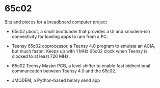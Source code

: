 # 65c02
Bits and pieces for a breadboard computer project

- 65c02 µboot, a small bootloader that provides a UI and xmodem-ish connectivity for loading apps to ram from a PC.

- Teensy 65c02 coprocessor, a Teensy 4.0 program to emulate an ACIA, but much faster. Keeps up with 1 MHz 65c02 clock when Teensy is clocked to at least 720 MHz.

- 65c02 Teensy Master PCB, a level shifter to enable fast bidirectional communcation between Teensy 4.0 and the 65c02.

- JMODEM, a Python-based binary send app